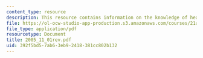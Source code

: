 ```yaml
---
content_type: resource
description: This resource contains information on the knowledge of healing.
file: https://ol-ocw-studio-app-production.s3.amazonaws.com/courses/21a-260-culture-embodiment-and-the-senses-fall-2005/392f5bd57ab63eb92418381cc802b132_2005_11_01rev.pdf
file_type: application/pdf
resourcetype: Document
title: 2005_11_01rev.pdf
uid: 392f5bd5-7ab6-3eb9-2418-381cc802b132
---
```


